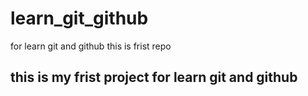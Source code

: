 # learn_git_github
for learn git and github this is frist repo

## this is my frist project for learn git and github
